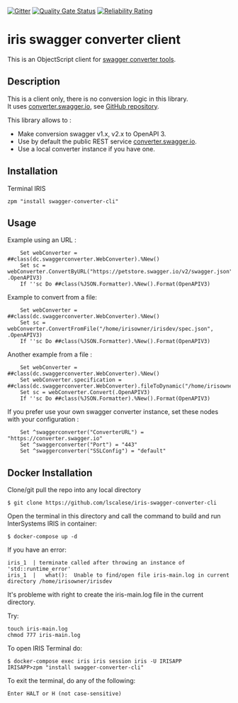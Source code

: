  [![Gitter](https://img.shields.io/badge/Available%20on-Intersystems%20Open%20Exchange-00b2a9.svg)](https://openexchange.intersystems.com/package/swagger-converter-cli)
 [![Quality Gate Status](https://community.objectscriptquality.com/api/project_badges/measure?project=intersystems_iris_community%2Firis-swagger-converter-cli&metric=alert_status)](https://community.objectscriptquality.com/dashboard?id=intersystems_iris_community%2Firis-swagger-converter-cli)
 [![Reliability Rating](https://community.objectscriptquality.com/api/project_badges/measure?project=intersystems_iris_community%2Firis-swagger-converter-cli&metric=reliability_rating)](https://community.objectscriptquality.com/dashboard?id=intersystems_iris_community%2Firis-swagger-converter-cli)

# iris swagger converter client

This is an ObjectScript client for [swagger converter tools](https://converter.swagger.io/).  


## Description

This is a client only,  there is no conversion logic in this library.  
It uses [converter.swagger.io](https://converter.swagger.io/), see [GitHub repository](https://github.com/swagger-api/swagger-converter).  

This library allows to : 

 * Make conversion swagger v1.x, v2.x to OpenAPI 3.
 * Use by default the public REST service [converter.swagger.io](https://converter.swagger.io/).  
 * Use a local converter instance if you have one.  

## Installation

Terminal IRIS
```
zpm "install swagger-converter-cli"
```

## Usage

Example using an URL :  

```ObjectScript
    Set webConverter = ##class(dc.swaggerconverter.WebConverter).%New()
    Set sc = webConverter.ConvertByURL("https://petstore.swagger.io/v2/swagger.json", .OpenAPIV3)
    If ''sc Do ##class(%JSON.Formatter).%New().Format(OpenAPIV3)
```


Example to convert from a file:

```ObjectScript
    Set webConverter = ##class(dc.swaggerconverter.WebConverter).%New()
    Set sc = webConverter.ConvertFromFile("/home/irisowner/irisdev/spec.json", .OpenAPIV3)
    If ''sc Do ##class(%JSON.Formatter).%New().Format(OpenAPIV3)
```

Another example from a file : 

```ObjectScript
    Set webConverter = ##class(dc.swaggerconverter.WebConverter).%New()
    Set webConverter.specification = ##class(dc.swaggerconverter.WebConverter).fileToDynamic("/home/irisowner/irisdev/spec.json")
    Set sc = webConverter.Convert(.OpenAPIV3)
    If ''sc Do ##class(%JSON.Formatter).%New().Format(OpenAPIV3)
```

If you prefer use your own swagger converter instance, set these nodes with your configuration : 

```ObjectScript
    Set ^swaggerconverter("ConverterURL") = "https://converter.swagger.io"
    Set ^swaggerconverter("Port") = "443"
    Set ^swaggerconverter("SSLConfig") = "default"
```


## Docker Installation 

Clone/git pull the repo into any local directory

```
$ git clone https://github.com/lscalese/iris-swagger-converter-cli
```

Open the terminal in this directory and call the command to build and run InterSystems IRIS in container:

```
$ docker-compose up -d
```

If you have an error: 

```
iris_1  | terminate called after throwing an instance of 'std::runtime_error'
iris_1  |   what():  Unable to find/open file iris-main.log in current directory /home/irisowner/irisdev
```

It's probleme with right to create the iris-main.log file in the current directory.  

Try:
```
touch iris-main.log
chmod 777 iris-main.log
```


To open IRIS Terminal do:

```
$ docker-compose exec iris iris session iris -U IRISAPP
IRISAPP>zpm "install swagger-converter-cli"
```

To exit the terminal, do any of the following:

```
Enter HALT or H (not case-sensitive)
```